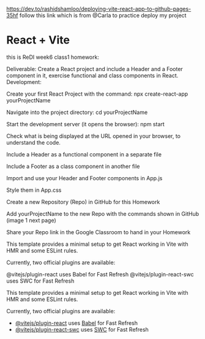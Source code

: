https://dev.to/rashidshamloo/deploying-vite-react-app-to-github-pages-35hf
follow this link which is from @Carla to practice deploy my project

# React + Vite
this is ReDI week6 class1 homework:

Deliverable: Create a React project and include a Header and a Footer component in it, exercise functional and class components in React. Development:

Create your first React Project with the command: npx create-react-app yourProjectName

Navigate into the project directory: cd yourProjectName

Start the development server (it opens the browser): npm start

Check what is being displayed at the URL opened in your browser, to understand the code.

Include a Header as a functional component in a separate file

Include a Footer as a class component in another file

Import and use your Header and Footer components in App.js

Style them in App.css

Create a new Repository (Repo) in GitHub for this Homework

Add yourProjectName to the new Repo with the commands shown in GitHub (image 1 next page)

Share your Repo link in the Google Classroom to hand in your Homework

This template provides a minimal setup to get React working in Vite with HMR and some ESLint rules.

Currently, two official plugins are available:

@vitejs/plugin-react uses Babel for Fast Refresh
@vitejs/plugin-react-swc uses SWC for Fast Refresh

This template provides a minimal setup to get React working in Vite with HMR and some ESLint rules.

Currently, two official plugins are available:

- [@vitejs/plugin-react](https://github.com/vitejs/vite-plugin-react/blob/main/packages/plugin-react/README.md) uses [Babel](https://babeljs.io/) for Fast Refresh
- [@vitejs/plugin-react-swc](https://github.com/vitejs/vite-plugin-react-swc) uses [SWC](https://swc.rs/) for Fast Refresh
